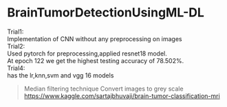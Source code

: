 # BrainTumorDetectionUsingML-DL
Trial1:<br>
Implementation of CNN without any preprocessing on images
<br>
Trial2:<br>
Used pytorch for preprocessing,applied resnet18 model.
<br>
At epoch 122 we get the highest testing accuracy of 78.502%.
<br>
Trial4:<br>
has the lr,knn,svm and vgg 16 models
<br>


> Median filtering technique 
> Convert images to grey scale<br>
> https://www.kaggle.com/sartajbhuvaji/brain-tumor-classification-mri
